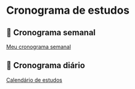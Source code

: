 # Cronograma de estudos

## 📅 Cronograma semanal

[Meu cronograma semanal](https://www.notion.so/2f6db7ca8bd442efa6edc939fc7ce23f)

## 📅 Cronograma diário

[Calendário de estudos](https://www.notion.so/c38f18a637eb42569545dfd6a6df21b3)